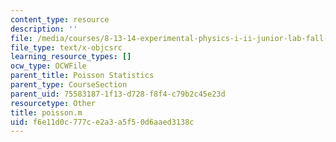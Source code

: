 ```yaml
---
content_type: resource
description: ''
file: /media/courses/8-13-14-experimental-physics-i-ii-junior-lab-fall-2016-spring-2017/f6e11d0c777ce2a3a5f50d6aaed3138c_poisson.m
file_type: text/x-objcsrc
learning_resource_types: []
ocw_type: OCWFile
parent_title: Poisson Statistics
parent_type: CourseSection
parent_uid: 75583187-1f13-d728-f8f4-c79b2c45e23d
resourcetype: Other
title: poisson.m
uid: f6e11d0c-777c-e2a3-a5f5-0d6aaed3138c
---
```

